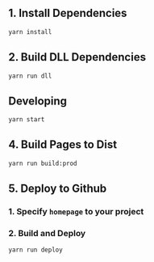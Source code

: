 ## 1. Install Dependencies

```bash
yarn install
```

## 2. Build DLL Dependencies

```bash
yarn run dll
```

## Developing

```bash
yarn start
```

## 4. Build Pages to Dist

```bash
yarn run build:prod
```

## 5. Deploy to Github

### 1. Specify `homepage` to your project

### 2. Build and Deploy

```bash
yarn run deploy
```
